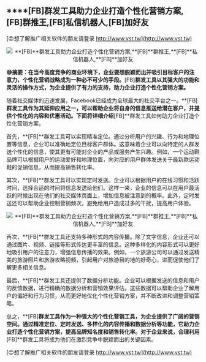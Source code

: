 ## ****[FB]**群发工具助力企业打造个性化营销方案,**[FB]**群推王,**[FB]**私信机器人,**[FB]**加好友**

[😍想了解推广相关软件的朋友请登录 http://www.vst.tw](http://www.vst.tw)

 <center><img src="https://vst.tw/MP4/tuiguang/png/2.png" alt="**[FB]**群发工具助力企业打造个性化营销方案,**[FB]**群推王,**[FB]**私信机器人,**[FB]**加好友"></center>

**😄摘要：在当今高度竞争的商业环境下，企业要想脱颖而出并吸引目标客户的注意力，个性化营销战略成为一种必不可少的手段。**[FB]**群发工具以其强大的功能和灵活的操作方式，为企业提供了有力的支持，助力企业打造个性化营销方案。**

随着社交媒体的迅速发展，Facebook已经成为全球最大的社交平台之一。**[FB]**群发工具作为其延伸应用之一，可以帮助企业将自身的信息推送给潜在客户，并提供个性化的内容和优惠活动。下面将详细介绍**[FB]**群发工具如何助力企业打造个性化营销方案。

首先，**[FB]**群发工具可以实现精准定位。通过分析用户的兴趣、行为和地理位置等信息，企业可以准确地定位目标客户群体。这意味着企业可以向特定的人群发送个性化的信息，使其更有可能对企业的产品或服务产生兴趣。例如，一个运动鞋品牌可以根据用户的运动爱好和地理位置，向对应的用户群体发送关于最新款运动鞋的促销信息，从而提高销售转化率。

其次，**[FB]**群发工具可以实现定时发送。企业可以根据用户的在线习惯和活跃时间，选择合适的时间将信息发送给他们。这样一来，企业的信息可以在用户最活跃的时候出现在他们的社交媒体页面上，增加信息被注意到的概率。此外，定时发送还可以帮助企业控制营销频次，避免给用户造成过多的干扰，提高用户体验。

 <center><img src="https://vst.tw/MP4/tuiguang/png/8.png" alt="**[FB]**群发工具助力企业打造个性化营销方案,**[FB]**群推王,**[FB]**私信机器人,**[FB]**加好友"></center>

再次，**[FB]**群发工具还支持多种形式的内容传播。除了文字信息，企业还可以通过图片、视频、链接等形式传达更丰富的信息。这种多样化的内容形式可以更好地吸引用户的注意力，增强信息传播的效果。例如，一个旅游公司可以通过发送精美的旅游照片和旅游攻略视频，引起用户对旅游目的地的好奇心，进而促使他们了解更多相关信息。

最后，**[FB]**群发工具还提供了数据分析功能。企业可以根据发送的信息和用户的反馈数据，进行精确的数据分析和营销效果评估。这些数据可以帮助企业了解用户的偏好和行为习惯，从而更好地优化个性化营销方案，并不断改进和调整营销策略。

总之，**[FB]**群发工具作为一种强大的个性化营销工具，为企业提供了广阔的营销空间。通过精准定位、定时发送、多样化的内容传播和数据分析等功能，它助力企业打造个性化营销方案，提高品牌知名度和销售转化率。对于企业来说，合理利用**[FB]**群发工具将成为他们在激烈竞争中脱颖而出的关键因素。

[😍想了解推广相关软件的朋友请登录 http://www.vst.tw](http://www.vst.tw)



